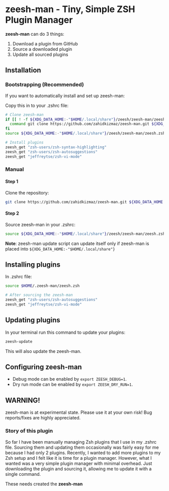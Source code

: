 # zeesh-man - Tiny, Simple ZSH Plugin Manager

**zeesh-man** can do 3 things:

1. Download a plugin from GitHub
1. Source a downloaded plugin
1. Update all sourced plugins

## Installation

### Bootstrapping (Recommended)

If you want to automatically install and set up zeesh-man:

Copy this in to your .zshrc file:

```zsh
# Clone zeesh-man
if [[ ! -f ${XDG_DATA_HOME:-"$HOME/.local/share"}/zeesh/zeesh-man/zeesh.zsh ]]; then
  command git clone https://github.com/zahidkizmaz/zeesh-man.git ${XDG_DATA_HOME:-"$HOME/.local/share"}/zeesh/zeesh-man
fi
source ${XDG_DATA_HOME:-"$HOME/.local/share"}/zeesh/zeesh-man/zeesh.zsh

# Install plugins
zeesh_get "zsh-users/zsh-syntax-highlighting"
zeesh_get "zsh-users/zsh-autosuggestions"
zeesh_get "jeffreytse/zsh-vi-mode"
```

### Manual

#### Step 1

Clone the repository:

```zsh
git clone https://github.com/zahidkizmaz/zeesh-man.git ${XDG_DATA_HOME:-"$HOME/.local/share"}/zeesh/zeesh-man
```

#### Step 2

Source zeesh-man in your .zshrc:

```zsh
source ${XDG_DATA_HOME:-"$HOME/.local/share"}/zeesh/zeesh-man/zeesh.zsh
```

**Note**: zeesh-man update script can update itself only if zeesh-man is placed into `${XDG_DATA_HOME:-"$HOME/.local/share"}`

## Installing plugins

In .zshrc file:

```zsh
source $HOME/.zeesh-man/zeesh.zsh

# After sourcing the zeesh-man
zeesh_get "zsh-users/zsh-autosuggestions"
zeesh_get "jeffreytse/zsh-vi-mode"
```

## Updating plugins

In your terminal run this command to update your plugins:

```zsh
zeesh-update
```

This will also update the zeesh-man.

## Configuring zeesh-man

- Debug mode can be enabled by `export ZEESH_DEBUG=1`.
- Dry run mode can be enabled by `export ZEESH_DRY_RUN=1`.

## WARNING!

zeesh-man is at experimental state. Please use it at your own risk!
Bug reports/fixes are highly appreciated.

### Story of this plugin

So far I have been manually managing Zsh plugins that I use in my .zshrc file.
Sourcing them and updating them occasionally was fairly easy for me because I had only 2 plugins.
Recently, I wanted to add more plugins to my Zsh setup and I felt like it is time for a plugin manager.
However, what I wanted was a very simple plugin manager with minimal overhead.
Just downloading the plugin and sourcing it, allowing me to update it with a single command.

These needs created the **zeesh-man**

